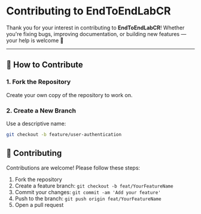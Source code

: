 # Contributing to EndToEndLabCR

Thank you for your interest in contributing to **EndToEndLabCR**! Whether you're fixing bugs, improving documentation, or building new features — your help is welcome 🙌

---

## 🧱 How to Contribute

### 1. Fork the Repository

Create your own copy of the repository to work on.

### 2. Create a New Branch

Use a descriptive name:

```bash
git checkout -b feature/user-authentication
```

## 🤝 Contributing

Contributions are welcome! Please follow these steps:

1. Fork the repository
2. Create a feature branch: `git checkout -b feat/YourFeatureName`
3. Commit your changes: `git commit -am 'Add your feature'`
4. Push to the branch: `git push origin feat/YourFeatureName`
5. Open a pull request
